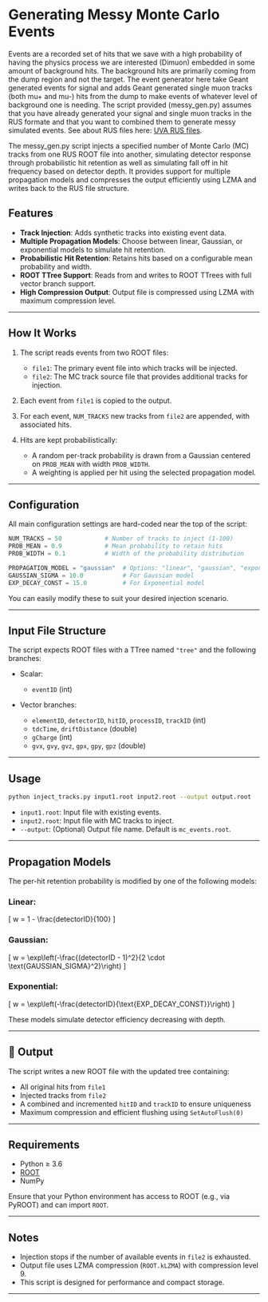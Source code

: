 
# Generating Messy Monte Carlo Events
Events are a recorded set of hits that we save with a high probability of having the physics process we are interested (Dimuon) embedded in
some amount of background hits.  The background hits are primarily coming from the dump region and not the target.  The event generator here
take Geant generated events for signal and adds Geant generated single muon tracks (both mu+ and mu-) hits from the dump to make events of whatever
level of background one is needing.  The script provided (messy_gen.py) assumes that you have already generated your signal and single muon tracks in the RUS formate and that you want to combined them to generate messy simulated events. See about RUS files here:  [UVA RUS files](https://github.com/uva-spin/UVA_RUS_Basic).



The messy_gen.py script injects a specified number of Monte Carlo (MC) tracks from one RUS ROOT file into another, simulating detector response through probabilistic hit retention as well as simulating fall off in hit frequency based on detector depth. It provides support for multiple propagation models and compresses the output efficiently using LZMA and writes back to the RUS file structure.

## Features

- **Track Injection**: Adds synthetic tracks into existing event data.
- **Multiple Propagation Models**: Choose between linear, Gaussian, or exponential models to simulate hit retention.
- **Probabilistic Hit Retention**: Retains hits based on a configurable mean probability and width.
- **ROOT TTree Support**: Reads from and writes to ROOT TTrees with full vector branch support.
- **High Compression Output**: Output file is compressed using LZMA with maximum compression level.

---

## How It Works

1. The script reads events from two ROOT files:
   - `file1`: The primary event file into which tracks will be injected.
   - `file2`: The MC track source file that provides additional tracks for injection.

2. Each event from `file1` is copied to the output.
3. For each event, `NUM_TRACKS` new tracks from `file2` are appended, with associated hits.
4. Hits are kept probabilistically:
   - A random per-track probability is drawn from a Gaussian centered on `PROB_MEAN` with width `PROB_WIDTH`.
   - A weighting is applied per hit using the selected propagation model.

---

## Configuration

All main configuration settings are hard-coded near the top of the script:

```python
NUM_TRACKS = 50            # Number of tracks to inject (1-100)
PROB_MEAN = 0.9            # Mean probability to retain hits
PROB_WIDTH = 0.1           # Width of the probability distribution

PROPAGATION_MODEL = "gaussian"  # Options: "linear", "gaussian", "exponential"
GAUSSIAN_SIGMA = 10.0           # For Gaussian model
EXP_DECAY_CONST = 15.0          # For Exponential model
```

You can easily modify these to suit your desired injection scenario.

---

## Input File Structure

The script expects ROOT files with a TTree named `"tree"` and the following branches:

- Scalar:
  - `eventID` (int)

- Vector branches:
  - `elementID`, `detectorID`, `hitID`, `processID`, `trackID` (int)
  - `tdcTime`, `driftDistance` (double)
  - `gCharge` (int)
  - `gvx`, `gvy`, `gvz`, `gpx`, `gpy`, `gpz` (double)

---

## Usage

```bash
python inject_tracks.py input1.root input2.root --output output.root
```

- `input1.root`: Input file with existing events.
- `input2.root`: Input file with MC tracks to inject.
- `--output`: (Optional) Output file name. Default is `mc_events.root`.

---

## Propagation Models

The per-hit retention probability is modified by one of the following models:

### Linear:
\[
w = 1 - \frac{detectorID}{100}
\]

### Gaussian:
\[
w = \exp\left(-\frac{(detectorID - 1)^2}{2 \cdot \text{GAUSSIAN\_SIGMA}^2}\right)
\]

### Exponential:
\[
w = \exp\left(-\frac{detectorID}{\text{EXP\_DECAY\_CONST}}\right)
\]

These models simulate detector efficiency decreasing with depth.

---

## 🧪 Output

The script writes a new ROOT file with the updated tree containing:
- All original hits from `file1`
- Injected tracks from `file2`
- A combined and incremented `hitID` and `trackID` to ensure uniqueness
- Maximum compression and efficient flushing using `SetAutoFlush(0)`

---

## Requirements

- Python ≥ 3.6
- [ROOT](https://root.cern/)
- NumPy

Ensure that your Python environment has access to ROOT (e.g., via PyROOT) and can import `ROOT`.

---

## Notes

- Injection stops if the number of available events in `file2` is exhausted.
- Output file uses LZMA compression (`ROOT.kLZMA`) with compression level 9.
- This script is designed for performance and compact storage.

---

